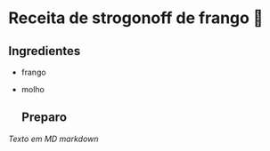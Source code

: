 # Receita de strogonoff de frango :chicken:





## **Ingredientes**

 - frango

 - molho

   

   

   ## **Preparo**

   

   

   



_Texto em MD markdown_







